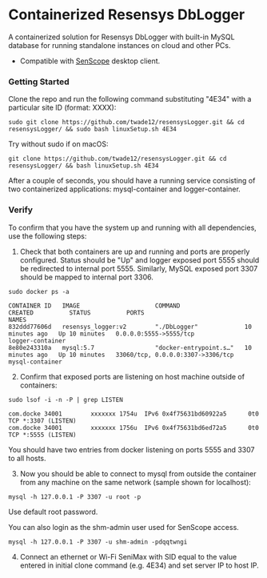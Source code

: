 # Containerized Resensys DbLogger

A containerized solution for Resensys DbLogger with built-in MySQL database for running standalone instances on cloud and other PCs.
* Compatible with [SenScope](https://www.resensys.com/r20/wireless-products-senspot/senscope-monitoring-diagnostics-data-display.html) desktop client.


### Getting Started
Clone the repo and run the following command substituting "4E34" with a particular site ID (format: XXXX):
```
sudo git clone https://github.com/twade12/resensysLogger.git && cd resensysLogger/ && sudo bash linuxSetup.sh 4E34
```
Try without sudo if on macOS:
```
git clone https://github.com/twade12/resensysLogger.git && cd resensysLogger/ && bash linuxSetup.sh 4E34
```
After a couple of seconds, you should have a running service consisting of two containerized applications: mysql-container and logger-container.

### Verify
To confirm that you have the system up and running with all dependencies, use the following steps:
1. Check that both containers are up and running and ports are properly configured. Status should be "Up" and logger exposed port 5555 should be redirected to internal port 5555. Similarly, MySQL exposed port 3307 should be mapped to internal port 3306.
```
sudo docker ps -a
```
```
CONTAINER ID   IMAGE                     COMMAND                  CREATED          STATUS          PORTS                               NAMES
832ddd77606d   resensys_logger:v2        "./DbLogger"             10 minutes ago   Up 10 minutes   0.0.0.0:5555->5555/tcp              logger-container
8e80e243310a   mysql:5.7                 "docker-entrypoint.s…"   10 minutes ago   Up 10 minutes   33060/tcp, 0.0.0.0:3307->3306/tcp   mysql-container
```
2. Confirm that exposed ports are listening on host machine outside of containers:
```
sudo lsof -i -n -P | grep LISTEN
```
```
com.docke 34001        xxxxxxx 1754u  IPv6 0x4f75631bd60922a5      0t0    TCP *:3307 (LISTEN)
com.docke 34001        xxxxxxx 1756u  IPv6 0x4f75631bd6ed72a5      0t0    TCP *:5555 (LISTEN)
```
You should have two entries from docker listening on ports 5555 and 3307 to all hosts.

3. Now you should be able to connect to mysql from outside the container from any machine on the same network (sample shown for localhost):
```
mysql -h 127.0.0.1 -P 3307 -u root -p
```
Use default root password.

You can also login as the shm-admin user used for SenScope access.
```
mysql -h 127.0.0.1 -P 3307 -u shm-admin -pdqqtwngi
```
4. Connect an ethernet or Wi-Fi SeniMax with SID equal to the value entered in initial clone command (e.g. 4E34) and set server IP to host IP.
